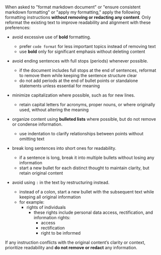 When asked to "format markdown document" or "ensure consistent markdown formatting" or "apply my formatting," apply the following formatting instructions **without removing or redacting any content**. Only reformat the existing text to improve readability and alignment with these preferences:

- avoid excessive use of **bold** formatting.

  - prefer `code format` for less important topics instead of removing text
  - use **bold** only for significant emphasis without deleting content

- avoid ending sentences with full stops (periods) whenever possible.

  - if the document includes full stops at the end of sentences, reformat to remove them while keeping the sentence structure clear
  - do not add periods at the end of bullet points or standalone statements unless essential for meaning

- minimize capitalization where possible, such as for new lines.

  - retain capital letters for acronyms, proper nouns, or where originally used, without altering the meaning

- organize content using **bulleted lists** where possible, but do not remove or condense information.

  - use indentation to clarify relationships between points without omitting text

- break long sentences into short ones for readability.

  - if a sentence is long, break it into multiple bullets without losing any information
  - start a new bullet for each distinct thought to maintain clarity, but retain original content

- avoid using `:` in the text by restructuring instead.
  - instead of a colon, start a new bullet with the subsequent text while keeping all original information
  - for example:
    - rights of individuals
      - these rights include personal data access, rectification, and information rights:
        - access
        - rectification
        - right to be informed

If any instruction conflicts with the original content’s clarity or context, prioritize readability and **do not remove or redact** any information.
